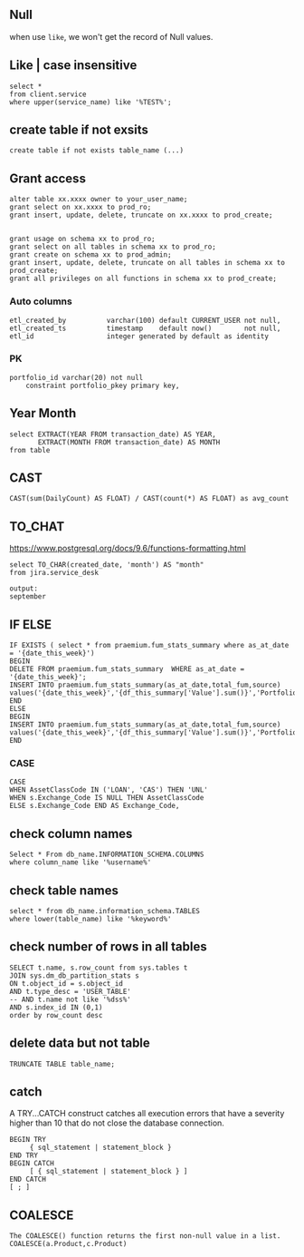 ## Null
when use `like`, we won't get the record of Null values.

## Like | case insensitive
```
select *
from client.service
where upper(service_name) like '%TEST%';
```

## create table if not exsits
```
create table if not exists table_name (...)
```

## Grant access
```
alter table xx.xxxx owner to your_user_name;
grant select on xx.xxxx to prod_ro;
grant insert, update, delete, truncate on xx.xxxx to prod_create;


grant usage on schema xx to prod_ro;
grant select on all tables in schema xx to prod_ro;
grant create on schema xx to prod_admin;
grant insert, update, delete, truncate on all tables in schema xx to prod_create;
grant all privileges on all functions in schema xx to prod_create;
```

### Auto columns
```
etl_created_by          varchar(100) default CURRENT_USER not null,
etl_created_ts          timestamp    default now()        not null,
etl_id                  integer generated by default as identity
```

### PK
```
portfolio_id varchar(20) not null
    constraint portfolio_pkey primary key,
```

## Year Month
```
select EXTRACT(YEAR FROM transaction_date) AS YEAR,
       EXTRACT(MONTH FROM transaction_date) AS MONTH
from table       
```

## CAST
```
CAST(sum(DailyCount) AS FLOAT) / CAST(count(*) AS FLOAT) as avg_count
```

## TO_CHAT
https://www.postgresql.org/docs/9.6/functions-formatting.html
```
select TO_CHAR(created_date, 'month') AS "month"
from jira.service_desk

output:
september
```

## IF ELSE
```
IF EXISTS ( select * from praemium.fum_stats_summary where as_at_date = '{date_this_week}')
BEGIN
DELETE FROM praemium.fum_stats_summary  WHERE as_at_date = '{date_this_week}';
INSERT INTO praemium.fum_stats_summary(as_at_date,total_fum,source)  values('{date_this_week}','{df_this_summary['Value'].sum()}','Portfolio_Valuation')
END
ELSE
BEGIN
INSERT INTO praemium.fum_stats_summary(as_at_date,total_fum,source)  values('{date_this_week}','{df_this_summary['Value'].sum()}','Portfolio_Valuation')
END
```

### CASE
```
CASE
WHEN AssetClassCode IN ('LOAN', 'CAS') THEN 'UNL'
WHEN s.Exchange_Code IS NULL THEN AssetClassCode
ELSE s.Exchange_Code END AS Exchange_Code,
```

## check column names
```
Select * From db_name.INFORMATION_SCHEMA.COLUMNS
where column_name like '%username%'
```

## check table names
```
select * from db_name.information_schema.TABLES
where lower(table_name) like '%keyword%'
```
## check number of rows in all tables
```
SELECT t.name, s.row_count from sys.tables t
JOIN sys.dm_db_partition_stats s
ON t.object_id = s.object_id
AND t.type_desc = 'USER_TABLE'
-- AND t.name not like '%dss%'
AND s.index_id IN (0,1)
order by row_count desc
```

## delete data but not table
```
TRUNCATE TABLE table_name;
```

## catch
A TRY...CATCH construct catches all execution errors that have a severity higher than 10 that do not close the database connection.
```
BEGIN TRY  
     { sql_statement | statement_block }  
END TRY  
BEGIN CATCH  
     [ { sql_statement | statement_block } ]  
END CATCH  
[ ; ]  
```


## COALESCE
```
The COALESCE() function returns the first non-null value in a list.
COALESCE(a.Product,c.Product)
```
